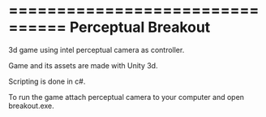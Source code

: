 ================================
Perceptual Breakout
================================

3d game using intel perceptual camera as controller.

Game and its assets are made with Unity 3d.

Scripting is done in c#.


To run the game attach perceptual camera to your computer and open breakout.exe.